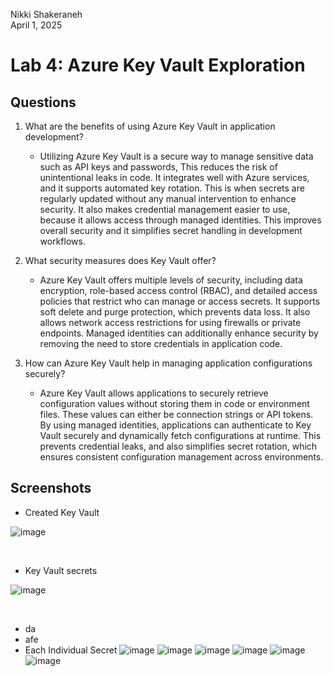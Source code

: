 Nikki Shakeraneh						<br>			 April 1, 2025
# Lab 4: Azure Key Vault Exploration

## Questions

1. What are the benefits of using Azure Key Vault in application development? 
    * Utilizing Azure Key Vault is a secure way to manage sensitive data such as API keys and passwords, This reduces the risk of unintentional leaks in code. It integrates well with Azure services, and it supports automated key rotation. This is when secrets are regularly updated without any manual intervention to enhance security. It also makes credential management easier to use, because it allows access through managed identities. This improves overall security and it simplifies secret handling in development workflows.

2. What security measures does Key Vault offer? 
    * Azure Key Vault offers multiple levels of security, including data encryption, role-based access control (RBAC), and detailed access policies that restrict who can manage or access secrets. It supports soft delete and purge protection, which prevents data loss. It also allows network access restrictions for using firewalls or private endpoints. Managed identities can additionally enhance security by removing the need to store credentials in application code.

3. How can Azure Key Vault help in managing application configurations securely?
    * Azure Key Vault allows applications to securely retrieve configuration values without storing them in code or environment files. These values can either be connection strings or API tokens. By using managed identities, applications can authenticate to Key Vault securely and dynamically fetch configurations at runtime. This prevents credential leaks, and also simplifies secret rotation, which ensures consistent configuration management across environments.

## Screenshots
  * Created Key Vault
    
  ![image](https://github.com/user-attachments/assets/33e349ed-3bce-4e24-a327-5f9805523f6a)

<br>

  * Key Vault secrets
    
![image](https://github.com/user-attachments/assets/a31ad4fc-16da-40c3-8552-434589677c44)

<br>

  * da
  * afe
  * Each Individual Secret
    ![image](https://github.com/user-attachments/assets/820dd35a-5d7e-4616-b8c4-77a7e53f85d4)
    ![image](https://github.com/user-attachments/assets/653e9b0a-9f93-4390-b6bc-32c3d7eeb8f1)
    ![image](https://github.com/user-attachments/assets/40482e81-d70c-42e1-9c70-25c1314a7d57)
    ![image](https://github.com/user-attachments/assets/18150e60-fd44-4557-821b-fd7b181d0c5e)
    ![image](https://github.com/user-attachments/assets/4feb2a0a-9b14-45a0-80f5-c8460c229472)
    ![image](https://github.com/user-attachments/assets/245382e7-5f4d-4217-bc60-bd226f0cca5c)
